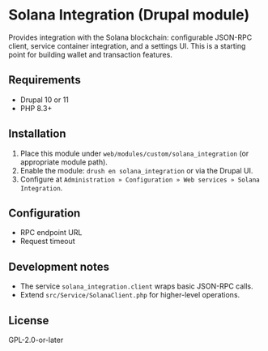 # Solana Integration (Drupal module)

Provides integration with the Solana blockchain: configurable JSON-RPC client, service container integration, and a settings UI. This is a starting point for building wallet and transaction features.

## Requirements
- Drupal 10 or 11
- PHP 8.3+

## Installation
1. Place this module under `web/modules/custom/solana_integration` (or appropriate module path).
2. Enable the module: `drush en solana_integration` or via the Drupal UI.
3. Configure at `Administration » Configuration » Web services » Solana Integration`.

## Configuration
- RPC endpoint URL
- Request timeout

## Development notes
- The service `solana_integration.client` wraps basic JSON-RPC calls.
- Extend `src/Service/SolanaClient.php` for higher-level operations.

## License
GPL-2.0-or-later

